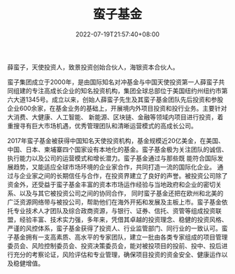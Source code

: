 ﻿---
weight: 
title: "蛮子基金"
description: "薛蛮子，天使投资人，致景投资创始合伙人，海银资本合伙人"
date: 2022-07-19T21:57:40+08:00
lastmod: 2022-07-19T16:45:40+08:00
draft: false
authors: ["seven"]
featuredImage: "manzijijin.png"
link: "http://www.manzivc.cn/"
tags: ["投资机构","蛮子基金"]
categories: ["navigation"]
navigation: ["投资机构"]
lightgallery: true
toc: true
pinned: false
recommend: false
recommend1: false
---
薛蛮子，天使投资人，致景投资创始合伙人，海银资本合伙人。

蛮子集团成立于2000年，是由国际知名对冲基金与中国天使投资第一人薛蛮子共同组建的专注高成长企业的知名投资机构，集团全球总部位于美国纽约州纽约市第六大道1345号。成立以来，创始人薛蛮子先生及其蛮子基金团队先后投资和参股企业600余家，在基金业务的基础上，开展境内外项目投资和投行业务。主要针对大消费、大健康、人工智能、 新能源、区块链、金融等领域内项目进行投资，着重搜寻有巨大市场机遇，优秀管理团队和清晰运营模式的高成长公司。

2017年蛮子基金被获得中国知名天使投资机构，基金规模近20亿美金，在美国、中国、日本、柬埔寨四个国家设有本地化的基金。蛮子基金极为关注团队的诚信、执行能力以及公司的运营模式和增长潜力。蛮子基金通过与那些既 能符合国际发展趋势，又能适应全球市场环境的企业家合作，共同打造一流的国际化企业。 通过与企业家之间的长期信任与合作，在投资界建立了良好的声誉。被投资公司除了资金外，还受益于蛮子基金丰富的资本市场运作经验与当地政府和企业的密切关系、以及与其它被投资公司之间的协同合作， 同时蛮子基金还把在欧州和北美的广泛资源网络带与被投公司，帮助他们在海外开拓和发展及主板上市。蛮子基金依托专业技术人才团队及综合政商资源，与银行、证券、信托、资管等组成投资联盟，经验丰富、技术实力强，多年来，凭借其卓越的投资理念、稳健的投资风格、严谨的风控体系，蛮子基金获得了投资人、行业监管部门、同行业的一致认可。蛮子基金拥有一支高素质、高水平的专家团队，建立一批由各类专家组成的项目管理委员会、风险控制委员会、投资决策委员会，能对被投项目的投前、投中、投后进行充分的考察论证，风险评估和专业管理，确保项目投资的资金安全、健康运作以及稳健增值。